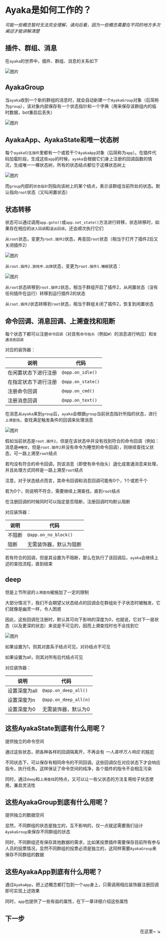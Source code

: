 # Ayaka是如何工作的？

_可能一些概念暂时无法完全理解，请向后看，因为一些概念需要在不同的地方多次阐述才能讲解清楚_

## 插件、群组、消息

在`ayaka`的世界中，插件、群组、消息的关系如下

![图片](./%E5%A6%82%E4%BD%95%E5%B7%A5%E4%BD%9C1.png)

## AyakaGroup

当`ayaka`收到一个新的群组的消息时，就会自动新建一个`AyakaGroup`对象（后简称为`group`），该对象内部保存有一个状态指针和一个字典（用来保存该群组内的临时数据，bot重启后丢失）

![图片](./%E5%A6%82%E4%BD%95%E5%B7%A5%E4%BD%9C2.png)

## AyakaApp、AyakaState和唯一状态树

每个`ayaka衍生插件`里都有一个或若干个`AyakaApp`对象（后简称为`app`）。在插件代码加载阶段，生成这些`app`的时候，`ayaka`会根据它们身上注册的回调函数的情况，生成唯一一棵状态树，所有的状态结点都位于这棵状态树上

![图片](./%E5%A6%82%E4%BD%95%E5%B7%A5%E4%BD%9C3.png)

而`group`内部的`状态指针`则指向该树上的某个结点，表示该群组当前所处的状态。默认指向`root`状态（又叫闲置状态）

## 状态转移

状态可以通过调用`app.goto()`或`app.set_state()`方法进行转移，状态转移时，如果存在相应的`进入回调`和`退出回调`，还会顺次执行它们

从`root`状态，变更为`root.插件2`状态，再变回`root`状态（相当于打开了插件2后又关闭插件2）

![图片](./%E5%A6%82%E4%BD%95%E5%B7%A5%E4%BD%9C4-1.png)

从`root.插件2.游戏中.出牌`状态，变更为`root.插件1.睡眠`状态：

![图片](./%E5%A6%82%E4%BD%95%E5%B7%A5%E4%BD%9C4-2.png)

从`root`状态转移到`root.插件2`状态，相当于群组开启了插件2，从闲置状态（没有任何插件在运行）转移到运行插件2的状态

从`root.插件2`状态转移到`root`状态，相当于群组关闭了插件2，恢复到闲置状态

## 命令回调、消息回调、上溯查找和阻断

每个状态下都可以注册`命令回调`（对具有`命令抬头`（例如`#`）的消息进行响应）和`普通消息回调`

对应的装饰器：

| 说明                 | 代码              |
| -------------------- | ----------------- |
| 在闲置状态下进行注册 | `@app.on_idle()`  |
| 在指定状态下进行注册 | `@app.on_state()` |
| 注册命令回调         | `@app.on_cmd()`   |
| 注册消息回调         | `@app.on_text()`  |

在消息从`ayaka`来到`group`后，`ayaka`会根据`group`当前状态指针所指的状态，进行`上溯查找`，查找满足触发条件的回调来处理消息

![图片](./%E5%A6%82%E4%BD%95%E5%B7%A5%E4%BD%9C5.png)

假如当前状态是`root.插件2`，但是在该状态中并没有找到符合的命令回调（例如：消息是`#睡觉`，但是`root.插件2`并没有命令为睡觉的命令回调），则继续查找父状态，可一路上溯至`root`结点

若均没有符合的命令回调，则该消息（即使有命令抬头）退化成普通消息来处理，并且处理方式同样是一路上溯至`root`结点

注意，对于状态结点而言，其命令回调和消息回调可能有0个，1个或若干个

若为0个，则说明不符合，需要继续上溯查找，直到`root`结点

在注册回调的时候同时可以指定是否阻断，注册回调时均默认阻断

对应装饰器：

| 说明   | 代码                   |
| ------ | ---------------------- |
| 不阻断 | `@app.on_no_block()`   |
| 阻断   | 无需装饰器，默认为阻断 |


若有符合的回调，但是其设置为不阻断，那么在执行了该回调后，`ayaka`会继续上述的查找流程，直到结束

## deep

但是上节所说的`上溯查找`被施加了一定的限制

大部分情况下，我们不会期望父状态结点的回调会在群组处于子状态时被触发，它们就像是幽灵一样，令人困惑

因此，这些回调在注册时，默认其可向下影响的深度为0，也就说，它对下一层状态（以及更深的状态）来说是不可见的，因而上溯查找时也不会找到它

![图片](./%E5%A6%82%E4%BD%95%E5%B7%A5%E4%BD%9C6.png)

如果设置为1，则其对直系子结点可见，对孙结点不可见

如果设置为all，则其对所有后代结点可见

对应装饰器：

| 说明          | 代码                  |
| ------------- | --------------------- |
| 设置深度为all | `@app.on_deep_all()`  |
| 设置深度为n   | `@app.on_deep_all(n)` |
| 设置深度为0   | 无需装饰器，默认为0   |

## 这些AyakaState到底有什么用呢？

提供独立的命令空间

通过这些状态，把各种各样的回调隔离开，不再会有 _一人高呼万人响应_ 的尴尬

不同状态下，可以保存有相同命令的不同回调。这些回调仅在对应状态下才会响应指令，执行任务。这样保证了命令空间的纯净，各个插件的指令不会相互污染

同时，通过`deep`和`上溯查找`的特点，又可以让一些父状态的方法复用给子状态使用，兼具灵活性

## 这些AyakaGroup到底有什么用呢？

提供独立的数据空间

显然，不同群组的状态是独立的，互不影响的，仅一点就这需要我们设计`AyakaGroup`来保存不同群组的状态

同时，不同群组还有保存其他数据的需求，比如某投票插件需要保存目前所有参与人员的投票情况，显然不同群组的投票必须是独立的，这同样需要`AyakaGroup`来保存不同群组的数据

## 这些AyakaApp到底有什么用呢？

通过`AyakaApp`，把上述概念都打包到一个`app`身上，只需调用相应装饰器注册回调即可实现上述效果

同时，`app`也提供了一些有益的属性，在下一章详细介绍这些属性

## 下一步

<div align="right">
    在这里~ ↘
</div>
